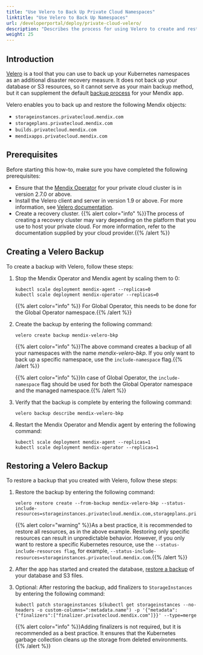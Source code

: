 ```yaml
---
title: "Use Velero to Back Up Private Cloud Namespaces"
linktitle: "Use Velero to Back Up Namespaces"
url: /developerportal/deploy/private-cloud-velero/
description: "Describes the process for using Velero to create and restore backups of your Mendix app namespaces in private cloud"
weight: 25
---
```


## Introduction

[Velero](https://velero.io/docs/) is a tool that you can use to back up your Kubernetes namespaces as an additional disaster recovery measure. It does not back up your database or S3 resources, so it cannot serve as your main backup method, but it can supplement the default [backup process](/developerportal/operate/backups/) for your Mendix app.

Velero enables you to back up and restore the following Mendix objects:

* `storageinstances.privatecloud.mendix.com`
* `storageplans.privatecloud.mendix.com`
* `builds.privatecloud.mendix.com`
* `mendixapps.privatecloud.mendix.com`

## Prerequisites

Before starting this how-to, make sure you have completed the following prerequisites:

* Ensure that the [Mendix Operator](/developerportal/deploy/private-cloud-technical-appendix-01/) for your private cloud cluster is in version 2.7.0 or above.
* Install the Velero client and server in version 1.9 or above. For more information, see [Velero documentation](https://velero.io/docs/).
* Create a recovery cluster.
    {{% alert color="info" %}}The process of creating a recovery cluster may vary depending on the platform that you use to host your private cloud. For more information, refer to the documentation supplied by your cloud provider.{{% /alert %}}

## Creating a Velero Backup

To create a backup with Velero, follow these steps:

1. Stop the Mendix Operator and Mendix agent by scaling them to 0:

    ```text {linenos=table}
    kubectl scale deployment mendix-agent --replicas=0
    kubectl scale deployment mendix-operator --replicas=0
    ```

     {{% alert color="info" %}} For Global Operator, this needs to be done for the Global Operator namespace.{{% /alert %}}   

2. Create the backup by entering the following command:

    ```text {linenos=false}
    velero create backup mendix-velero-bkp
    ``` 

    {{% alert color="info" %}}The above command creates a backup of all your namespaces with the name *mendix-velero-bkp*. If you only want to back up a specific namespace, use the `include-namespace` flag.{{% /alert %}}
    
    {{% alert color="info" %}}In case of Global Operator, the `include-namespace` flag should be used for both the Global Operator namespace and the managed namespace.{{% /alert %}}

3. Verify that the backup is complete by entering the following command:

    ```text {linenos=false}
    velero backup describe mendix-velero-bkp
    ```

4. Restart the Mendix Operator and Mendix agent by entering the following command:

    ```text {linenos=table}
    kubectl scale deployment mendix-agent --replicas=1
    kubectl scale deployment mendix-operator --replicas=1
    ```

## Restoring a Velero Backup

To restore a backup that you created with Velero, follow these steps:

1. Restore the backup by entering the following command:

    ```text {linenos=false}
    velero restore create --from-backup mendix-velero-bkp --status-include-resources=storageinstances.privatecloud.mendix.com,storageplans.privatecloud.mendix.com,builds.privatecloud.mendix.com,mendixapps.privatecloud.mendix.com
    ```

    {{% alert color="warning" %}}As a best practice, it is recommended to restore all resources, as in the above example. Restoring only specific resources can result in unpredictable behavior. However, if you only want to restore a specific Kubernetes resource, use the `--status-include-resources flag`, for example, `--status-include-resources=storageinstances.privatecloud.mendix.com`.{{% /alert %}}

2. After the app has started and created the database, [restore a backup](/developerportal/deploy/private-cloud-data-transfer/) of your database and S3 files.
3. Optional: After restoring the backup, add finalizers to `StorageInstances` by entering the following command:

    ```text {linenos=false}
    kubectl patch storageinstances $(kubectl get storageinstances --no-headers -o custom-columns=":metadata.name") -p '{"metadata":{"finalizers":["finalizer.privatecloud.mendix.com"]}}' --type=merge
    ```

    {{% alert color="info" %}}Adding finalizers is not required, but it is recommended as a best practice. It ensures that the Kubernetes garbage collection cleans up the storage from deleted environments.{{% /alert %}}
